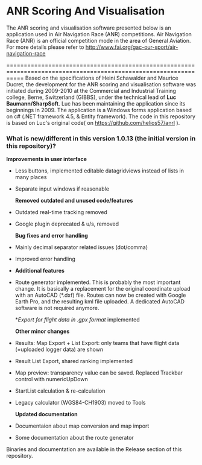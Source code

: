 # ANR Scoring And Visualisation
The ANR scoring and visualisation software presented below is an application used in Air Navigation Race (ANR) competitions.
Air Navigation Race (ANR) is an official competition mode in the area of General Aviation. 
For more details please refer to http://www.fai.org/gac-our-sport/air-navigation-race

=================================================================================================================
Based on the specifications of Heini Schawalder and Maurice Ducret, the development for the ANR scoring and visualisation 
software was initiated during 2009-2010 at the Commercial and Industrial Training college, Berne, Switzerland (GIBBS), 
under the technical lead of **Luc Baumann/SharpSoft**. Luc has been maintaining the application since its beginnings in 2009.
The application is a Windows forms application based on c# (.NET framework 4.5, & Entity framework).
The code in this repository is based on Luc's original code( on https://github.com/helios57/anrl ).
 
### What is new/different in this version 1.0.13 (the initial version in this repository)?
**Improvements in user interface**
- Less buttons, implemented editable datagridviews instead of lists in many places
- Separate input windows if reasonable

  **Removed outdated and unused code/features**
- Outdated real-time tracking removed
- Google plugin deprecated & u/s, removed

  **Bug fixes and error handling** 
- Mainly decimal separator related issues (dot/comma)
- Improved error handling
- **Additional features** 
- Route generator implemented. This is probably the most important change. 
  It is basically a replacement for the original coordinate upload with an AutoCAD (*.dxf) file. Routes can now be created with Google Earth Pro,
  and the resulting kml file uploaded. A dedicated AutoCAD software is not required anymore.

  **Export for flight data in *.gpx format** implemented

  **Other minor changes**
- Results: Map Export + List Export: only teams that have flight data (=uploaded logger data) are shown 
- Result List Export, shared ranking implemented
- Map preview: transparency value can be saved. Replaced Trackbar control with numericUpDown
- StartList calculation & re-calculation
- Legacy calculator (WGS84-CH1903) moved to Tools

  **Updated documentation** 
- Documentaion about map conversion and map import
- Some documentation about the route generator

Binaries and documentation are available in the Release section of this repository.
